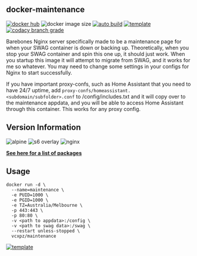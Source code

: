 ## docker-maintenance

[![docker hub](https://img.shields.io/badge/docker_hub-link-blue?style=for-the-badge&logo=docker)](https://hub.docker.com/r/vcxpz/maintenance) ![docker image size](https://img.shields.io/docker/image-size/vcxpz/maintenance?style=for-the-badge&logo=docker) [![auto build](https://img.shields.io/badge/docker_builds-automated-blue?style=for-the-badge&logo=docker?color=d1aa67)](https://github.com/hydazz/docker-maintenance/actions?query=workflow%3A"Auto+Builder+CI") [![template](https://img.shields.io/badge/view_html_template-blue?style=for-the-badge)](https://htmlpreview.github.io/?https://github.com/hydazz/docker-maintenance/blob/main/root/defaults/index.html) [![codacy branch grade](https://img.shields.io/codacy/grade/a950a2aa31fa453a92272f389df5bf03/main?style=for-the-badge)](https://app.codacy.com/gh/hydazz/docker-maintenance)

Barebones Nginx server specifically made to be a maintenance page for when your SWAG container is down or backing up. Theoretically, when you stop your SWAG container and spin this one up, it should just work. When you startup this image it will attempt to migrate from SWAG, and it works for me so whatever. You may need to change some settings in your configs for Nginx to start successfully.

If you have important proxy-confs, such as Home Assistant that you need to have 24/7 uptime, add `proxy-confs/homeassistant.<subdomain/subfolder>.conf` to /config/includes.txt and it will copy over to the maintenance appdata, and you will be able to access Home Assistant through this container. This works for any proxy config.

## Version Information

![alpine](https://img.shields.io/badge/alpine-edge-0D597F?style=for-the-badge&logo=alpine-linux) ![s6 overlay](https://img.shields.io/badge/s6_overlay-2.1.0.2-blue?style=for-the-badge) ![nginx](https://img.shields.io/badge/nginx-1.18.0-269539?style=for-the-badge&logo=nginx)

**[See here for a list of packages](https://github.com/hydazz/docker-maintenance/blob/main/package_versions.txt)**

## Usage

    docker run -d \
      --name=maintenance \
      -e PUID=1000 \
      -e PGID=1000 \
      -e TZ=Australia/Melbourne \
      -p 443:443 \
      -p 80:80 \
      -v <path to appdata>:/config \
      -v <path to swag data>:/swag \
      --restart unless-stopped \
      vcxpz/maintenance

[![template](https://img.shields.io/badge/unraid_template-ff8c2f?style=for-the-badge&logo=docker?color=d1aa67)](https://github.com/hydazz/docker-templates/blob/main/hydaz/maintenance.xml)
